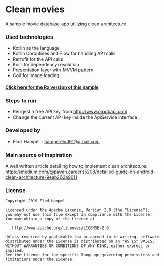 # Clean movies
A sample movie database app utilizing clean architecture

### Used technologies

- Kotlin as the language
- Kotlin Coroutines and Flow for handling API calls
- Retrofit for the API calls
- Koin for dependency resolutoin
- Presentation layer with MVVM pattern
- Coil for image loading

#### [Click here for the Rx version of this sample](https://innersource.accenture.com/projects/MXO/repos/android-clean-movies/browse?at=refs%2Fheads%2Fclean-rx)

### Steps to run

- Reuqest a free API key from http://www.omdbapi.com
- Change the current API key inside the ApiService interface

### Developed by

* Elod Hampel - <hampelelod91@gmail.com> 

### Main source of inspiration

A well written article detailing how to implement clean architecture: https://medium.com/@pavan.careers5208/detailed-guide-on-android-clean-architecture-9eab262a9011

### License

    Copyright 2019 Elod Hampel

    Licensed under the Apache License, Version 2.0 (the "License");
    you may not use this file except in compliance with the License.
    You may obtain a copy of the License at

       http://www.apache.org/licenses/LICENSE-2.0

    Unless required by applicable law or agreed to in writing, software
    distributed under the License is distributed on an "AS IS" BASIS,
    WITHOUT WARRANTIES OR CONDITIONS OF ANY KIND, either express or implied.
    See the License for the specific language governing permissions and
    limitations under the License.
